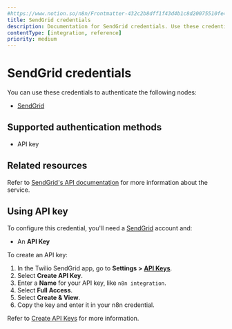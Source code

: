 ```yaml
---
#https://www.notion.so/n8n/Frontmatter-432c2b8dff1f43d4b1c8d20075510fe4
title: SendGrid credentials
description: Documentation for SendGrid credentials. Use these credentials to authenticate SendGrid in n8n, a workflow automation platform.
contentType: [integration, reference]
priority: medium
---
```


# SendGrid credentials

You can use these credentials to authenticate the following nodes:

- [SendGrid](/integrations/builtin/app-nodes/n8n-nodes-base.sendgrid.md)

## Supported authentication methods

- API key

## Related resources

Refer to [SendGrid's API documentation](https://www.twilio.com/docs/sendgrid/api-reference) for more information about the service.

## Using API key

To configure this credential, you'll need a [SendGrid](https://sendgrid.com) account and:

- An **API Key**

To create an API key:

1. In the Twilio SendGrid app, go to **Settings >** [**API Keys**](https://app.sendgrid.com/settings/api_keys).
2. Select **Create API Key**.
3. Enter a **Name** for your API key, like `n8n integration`.
4. Select **Full Access**.
5. Select **Create & View**.
6. Copy the key and enter it in your n8n credential.

Refer to [Create API Keys](https://www.twilio.com/docs/sendgrid/api-reference/api-keys/create-api-keys) for more information.
